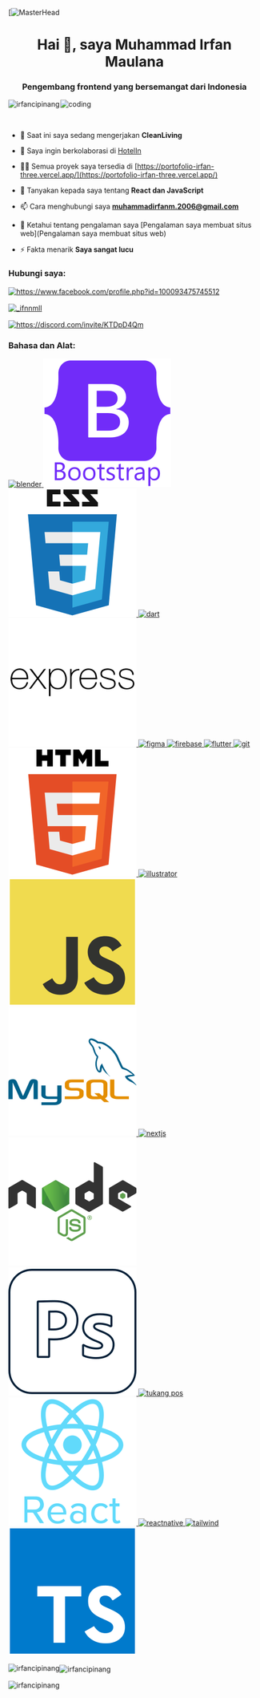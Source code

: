 [![MasterHead](https://github.com/Dharungandhy28/Dharungandhy28)
<h1 align="center">Hai 👋, saya Muhammad Irfan Maulana</h1>
<h3 align="center">Pengembang frontend yang bersemangat dari Indonesia</h3>
<img align="right" alt="coding" width="400" src="https://www.smartbeeinc.com/">

<p align="left"> <img src="https://komarev.com/ghpvc/?username=irfancipinang&label=Profile%20views&color=0e75b6&style=flat" alt="irfancipinang" /> </p>

<p align="left"> <a href="https://twitter.com/" target="blank"><img src="https://img.shields.io/twitter/follow/?logo=twitter&style=for-the-badge" alt="" /></a> </p>

- 🔭 Saat ini saya sedang mengerjakan **CleanLiving**

- 👯 Saya ingin berkolaborasi di [HotelIn](https://ramarfx.github.io/HotelIn/)

- 👨‍💻 Semua proyek saya tersedia di [https://portofolio-irfan-three.vercel.app/](https://portofolio-irfan-three.vercel.app/)

- 💬 Tanyakan kepada saya tentang **React dan JavaScript**

- 📫 Cara menghubungi saya **muhammadirfanm.2006@gmail.com**

- 📄 Ketahui tentang pengalaman saya [Pengalaman saya membuat situs web](Pengalaman saya membuat situs web)

- ⚡ Fakta menarik **Saya sangat lucu**

<h3 align="left">Hubungi saya:</h3>
<p align="left">
<a href="https://fb.com/https://www.facebook.com/profile.php?id=100093475745512" target="blank"><img align="center" src="https://raw.githubusercontent.com/rahuldkjain/github-profile-readme-generator/master/src/images/icons/Social/facebook.svg" alt="https://www.facebook.com/profile.php?id=100093475745512" tinggi="30" lebar="40" /></a>

<a href="https://instagram.com/_ifnnmll" target="blank"><img align="center" src="https://raw.githubusercontent.com/rahuldkjain/github-profile-readme-generator/master/src/images/icons/Social/instagram.svg" alt="_ifnnmll" tinggi="30" lebar="40" /></a>

<a href="https://discord.gg/https://discord.com/invite/KTDpD4Qm" target="blank"><img align="center" src="https://raw.githubusercontent.com/rahuldkjain/github-profile-readme-generator/master/src/images/icons/Social/discord.svg" alt="https://discord.com/invite/KTDpD4Qm" height="30" width="40" /></a>
</p>

<h3 align="left">Bahasa dan Alat:</h3>
<p align="left"> <a href="https://www.blender.org/" target="_blank" rel="noreferrer"> <img src="https://download.blender.org/branding/komunitas/blender_community_badge_white.svg" alt="blender" lebar="40" tinggi="40"/> </a> <a href="https://getbootstrap.com" target="_blank" rel="noreferrer"> <img src="https://raw.githubusercontent.com/devicons/devicon/master/icons/bootstrap/bootstrap-plain-wordmark.svg" alt="bootstrap" lebar="40" tinggi="40"/> </a> <a href="https://www.w3schools.com/css/" target="_blank" rel="noreferrer"> <img src="https://raw.githubusercontent.com/devicons/devicon/master/icons/css3/css3-original-wordmark.svg" alt="css3" lebar="40" tinggi="40"/> </a> <a href="https://dart.dev" target="_blank" rel="noreferrer"> <img src="https://www.vectorlogo.zone/logos/dartlang/dartlang-icon.svg" alt="dart" lebar="40" tinggi="40"/> </a> <a href="https://expressjs.com" target="_blank" rel="noreferrer"> <img src="https://raw.githubusercontent.com/devicons/devicon/master/icons/express/express-original-wordmark.svg" alt="express" lebar="40" tinggi="40"/> </a> <a href="https://www.figma.com/" target="_blank" rel="noreferrer"> <img src="https://www.vectorlogo.zone/logos/figma/ikon-figma.svg" alt="figma" lebar="40" tinggi="40"/> </a> <a href="https://firebase.google.com/" target="_blank" rel="noreferrer"> <img src="https://www.vectorlogo.zone/logos/firebase/ikon-firebase.svg" alt="firebase" lebar="40" tinggi="40"/> </a> <a href="https://flutter.dev" target="_blank" rel="noreferrer"> <img src="https://www.vectorlogo.zone/logos/flutterio/ikon-flutterio.svg" alt="flutter" lebar="40" tinggi="40"/> </a> <a href="https://git-scm.com/" target="_blank" rel="noreferrer"> <img src="https://www.vectorlogo.zone/logos/git-scm/git-scm-icon.svg" alt="git" lebar="40" tinggi="40"/> </a> <a href="https://www.w3.org/html/" target="_blank" rel="noreferrer"> <img src="https://raw.githubusercontent.com/devicons/devicon/master/icons/html5/html5-original-wordmark.svg" alt="html5" lebar="40" tinggi="40"/> </a> <a href="https://www.adobe.com/in/products/illustrator.html" target="_blank" rel="noreferrer"> <img src="https://www.vectorlogo.zone/logos/adobe_illustrator/adobe_illustrator-icon.svg" alt="illustrator" lebar="40" tinggi="40"/> </a> <a href="https://developer.mozilla.org/en-US/docs/Web/JavaScript" target="_blank" rel="noreferrer"> <img src="https://raw.githubusercontent.com/devicons/devicon/master/icons/javascript/javascript-original.svg" alt="javascript" lebar="40" tinggi="40"/> </a> <a href="https://www.mysql.com/" target="_blank" rel="noreferrer"> <img src="https://raw.githubusercontent.com/devicons/devicon/master/icons/mysql/mysql-original-wordmark.svg" alt="mysql" lebar="40" tinggi="40"/> </a> <a href="https://nextjs.org/" target="_blank" rel="noreferrer"> <img src="https://cdn.worldvectorlogo.com/logos/nextjs-2.svg" alt="nextjs" lebar="40" tinggi="40"/> </a> <a href="https://nodejs.org" target="_blank" rel="noreferrer"> <img src="https://raw.githubusercontent.com/devicons/devicon/master/icons/nodejs/nodejs-original-wordmark.svg" alt="nodejs" lebar="40" tinggi="40"/> </a> <a href="https://www.photoshop.com/en" target="_blank" rel="noreferrer"> <img src="https://raw.githubusercontent.com/devicons/devicon/master/icons/photoshop/photoshop-line.svg" alt="photoshop" lebar="40" tinggi="40"/> </a> <a href="https://postman.com" target="_blank" rel="noreferrer"> <img src="https://www.vectorlogo.zone/logos/getpostman/getpostman-icon.svg" alt="tukang pos" lebar="40" tinggi="40"/> </a> <a href="https://reactjs.org/" target="_blank" rel="noreferrer"> <img src="https://raw.githubusercontent.com/devicons/devicon/master/icons/react/react-original-wordmark.svg" alt="bereaksi" lebar="40" tinggi="40"/> </a> <a href="https://reactnative.dev/" target="_blank" rel="noreferrer"> <img src="https://reactnative.dev/img/header_logo.svg" alt="reactnative" lebar="40" tinggi="40"/> </a> <a href="https://tailwindcss.com/" target="_blank" rel="noreferrer"> <img src="https://www.vectorlogo.zone/logos/tailwindcss/tailwindcss-icon.svg" alt="tailwind" lebar="40" tinggi="40"/> </a> <a href="https://www.typescriptlang.org/" target="_blank" rel="noreferrer"> <img src="https://raw.githubusercontent.com/devicons/devicon/master/icons/typescript/typescript-original.svg" alt="typescript" lebar="40" tinggi="40"/> </a> </p>

<p><img align="left" src="https://github-readme-stats.vercel.app/api/top-langs?username=irfancipinang&show_icons=true&locale=en&layout=compact" alt="irfancipinang" /></p>

<p> <img align="center" src="https://github-readme-stats.vercel.app/api?username=irfancipinang&show_icons=true&locale=en" alt="irfancipinang" /></p>

<p><img align="center" src="https://github-readme-streak-stats.herokuapp.com/?user=irfancipinang&" alt="irfancipinang" /></p>
